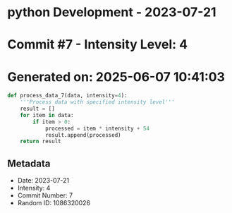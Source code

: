 ﻿# python Development - 2023-07-21
# Commit #7 - Intensity Level: 4
# Generated on: 2025-06-07 10:41:03
```python
def process_data_7(data, intensity=4):
    '''Process data with specified intensity level'''
    result = []
    for item in data:
        if item > 0:
            processed = item * intensity + 54
            result.append(processed)
    return result
```
## Metadata
- Date: 2023-07-21
- Intensity: 4
- Commit Number: 7
- Random ID: 1086320026
